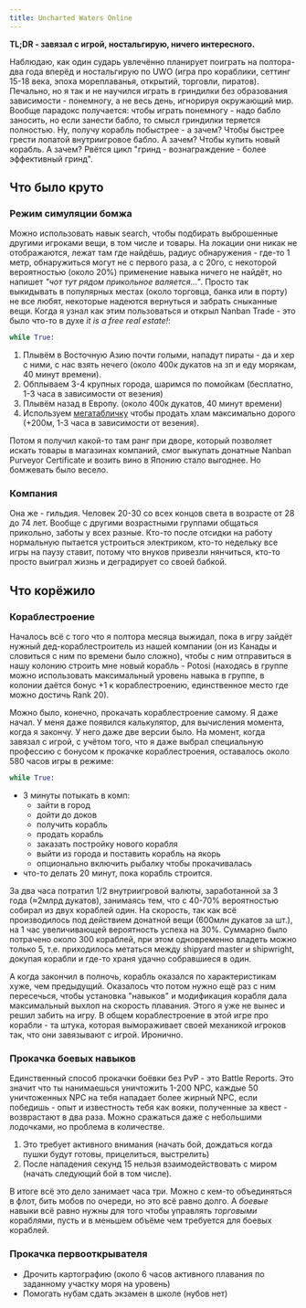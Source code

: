 ```yaml
---
title: Uncharted Waters Online
---
```


**TL;DR - завязал с игрой, ностальгирую, ничего интересного.**

Наблюдаю, как один сударь увлечённо планирует поиграть на полтора-два года вперёд и ностальгирую по UWO (игра про кораблики, сеттинг 15-18 века, эпоха мореплаванья, открытий, торговли, пиратов). Печально, но я так и не научился играть в гриндилки без образования зависимости - понемногу, а не весь день, игнорируя окружающий мир. Вообще парадокс получается: чтобы играть понемногу - надо бабло заносить, но если занести бабло, то смысл гриндилки теряется полностью. Ну, получу корабль побыстрее - а зачем? Чтобы быстрее грести лопатой внутриигровое бабло. А зачем? Чтобы купить новый корабль. А зачем? Рвётся цикл "гринд - вознаграждение - более эффективный гринд".

## Что было круто

### Режим симуляции бомжа

Можно использовать навык search, чтобы подбирать выброшенные другими игроками вещи, в том числе и товары. На локации они никак не отображаются, лежат там где найдёшь, радиус обнаружения - где-то 1 метр, обнаружиться могут не с первого раза, а с 20го, с некоторой вероятностью (около 20%) применение навыка ничего не найдёт, но напишет _"чот тут рядом прикольное валяется..."_. Просто так выкидывать в популярных местах (около торговца, банка или в порту) не все любят, некоторые надеются вернуться и забрать сныканные вещи. Когда я узнал как этим пользоваться и открыл Nanban Trade - это было что-то в духе _it is a free real estate!_:

``` python
while True:
```

 1. Плывём в Восточную Азию почти голыми, нападут пираты - да и хер с ними, с нас взять нечего (около 400к дукатов на зп и еду морякам, 40 минут времени).
 2. Обплываем 3-4 крупных города, шаримся по помойкам (бесплатно, 1-3 часа в зависимости от везения)
 3. Плывём назад в Европу. (около 400к дукатов, 40 минут времени)
 4. Используем [мегатабличку](https://github.com/strizhechenko/uwo-maps/tree/master/dbmirror) чтобы продать хлам максимально дорого (+200м, 1-3 часа в зависимости от везения).

Потом я получил какой-то там ранг при дворе, который позволяет искать товары в магазинах компаний, смог выкупать донатные Nanban Purveyor Certificate и возить вино в Японию стало выгоднее. Но бомжевать было весело.

### Компания

Она же - гильдия. Человек 20-30 со всех концов света в возрасте от 28 до 74 лет. Вообще с другими возрастными группами общаться прикольно, заботы у всех разные. Кто-то после отсидки на работу нормальную пытается устроиться электриком, кто-то недельку все игры на паузу ставит, потому что внуков привезли нянчиться, кто-то просто выиграл жизнь и деградирует со своей бабкой.

## Что корёжило

### Кораблестроение

Началось всё с того что я полтора месяца выжидал, пока в игру зайдёт нужный дед-кораблестроитель из нашей компании (он из Канады и словиться с ним по времени было сложно), чтобы с ним отправиться в нашу колонию строить мне новый корабль - Potosi (находясь в группе можно использовать максимальный уровень навыка в группе, в колонии даётся бонус +1 к кораблестроению, единственное место где можно достичь Rank 20).

Можно было, конечно, прокачать кораблестроение самому. Я даже начал. У меня даже появился калькулятор, для вычисления момента, когда я закончу. У него даже две версии было. На момент, когда завязал с игрой, с учётом того, что я даже выбрал специальную профессию с бонусом к прокачке кораблестроения, оставалось около 580 часов игры в режиме:

 ``` python
 while True:
 ```

 - 3 минуты потыкать в комп:
    - зайти в город
    - дойти до доков
    - получить корабль
    - продать корабль
    - заказать постройку нового корабля
    - выйти из города и поставить корабль на якорь
    - опционально включить рыбалку чтобы прокачивалась
 - что-то делать 20 минут, пока корабль строится.

За два часа потратил 1/2 внутриигровой валюты, заработанной за 3 года (≈2млрд дукатов), занимаясь тем, что с 40-70% вероятностью собирал из двух кораблей один. На скорость, так как всё производилось под действием донатной вещи (600млн дукатов за шт.), на 1 час увеличивающей вероятность успеха на 30%. Суммарно было потрачено около 300 кораблей, при этом одновременно владеть можно только 5, т.е. приходилось метаться между shipyard master и shipwright, докупая корабли и где-то храня удачно собравшиеся в один.

А когда закончил в полночь, корабль оказался по характеристикам хуже, чем предыдущий. Оказалось что потом нужно ещё раз с ним пересечься, чтобы установка "навыков" и модификация корабля дала максимальный выхлоп на скорость плавания. Этого я уже не вынес и решил забить на игру. В общем кораблестроение в этой игре про корабли - та штука, которая вымораживает своей механикой игроков так, что они завязывают с игрой. Иронично.

### Прокачка боевых навыков

Единственный способ прокачки боёвки без PvP - это Battle Reports. Это значит что ты нанимаешься уничтожить 1-200 NPC, каждые 50 уничтоженных NPC на тебя нападает более жирный NPC, если победишь - опыт и известность тебя как вояки, полученные за квест - возврастают в два раза. Можно сражаться даже с небольшими лодочками, но проблема в количестве.

1. Это требует активного внимания (начать бой, дождаться когда пушки будут готовы, прицелиться, выстрелить)
2. После нападения секунд 15 нельзя взаимодействовать с миром (начать следующий бой в том числе).

В итоге всё это дело занимает часа три. Можно с кем-то объединяться в флот, бить мобов по очереди, но это всё равно долго. А _боевые_ навыки всё равно нужны для того чтобы управлять _торговыми_ кораблями, пусть и в меньшем объёме чем требуется для боевых кораблей.

### Прокачка первооткрывателя

- Дрочить картографию (около 6 часов активного плавания по заданному участку моря на уровень)
- Помогать нубам сдать экзамен в школе (нубов нет)
